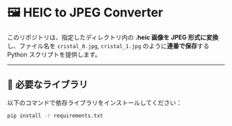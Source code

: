 # 🖼️ HEIC to JPEG Converter

このリポジトリは、指定したディレクトリ内の **.heic 画像を JPEG 形式に変換**し、ファイル名を `cristal_0.jpg`, `cristal_1.jpg` のように**連番で保存**する Python スクリプトを提供します。

---

## 🔧 必要なライブラリ

以下のコマンドで依存ライブラリをインストールしてください：

```bash
pip install -r requirements.txt
